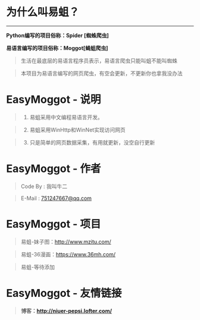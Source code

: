 #  为什么叫易蛆？
------------

**Python编写的项目俗称：Spider [蜘蛛爬虫]**

**易语言编写的项目俗称：Moggot[蝇蛆爬虫]**

> 生活在最底层的易语言程序员表示，易语言爬虫只能叫蛆不能叫蜘蛛

> 本项目为易语言编写的网页爬虫，有空会更新，不更新你也拿我没办法


# EasyMoggot - 说明
>1. 易蛆采用中文编程易语言开发。

>2. 易蛆采用WinHttp和WinNet实现访问网页

>3. 只是简单的网页数据采集，有用就更新，没空自行更新

# EasyMoggot - 作者

> Code By : 我叫牛二

> E-Mail  : 751247667@qq.com



# EasyMoggot - 项目

> 易蛆-妹子图：http://www.mzitu.com/

> 易蛆-36漫画：https://www.36mh.com/

> 易蛆-等待添加


# EasyMoggot - 友情链接

> **博客：http://niuer-pepsi.lofter.com/**
